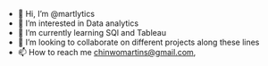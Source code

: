 - 👋 Hi, I’m @martlytics
- 👀 I’m interested in Data analytics
- 🌱 I’m currently learning SQl and Tableau
- 💞️ I’m looking to collaborate on different projects along these lines
- 📫 How to reach me chinwomartins@gmail.com,

<!---
martlytics/martlytics is a ✨ special ✨ repository because its `README.md` (this file) appears on your GitHub profile.
You can click the Preview link to take a look at your changes.
--->
